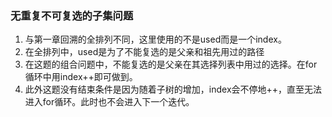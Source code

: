 ### 无重复不可复选的子集问题
1. 与第一章回溯的全排列不同，这里使用的不是used而是一个index。
2. 在全排列中，used是为了不能复选的是父亲和祖先用过的路径
3. 在这题的组合问题中，不能复选的是父亲在其选择列表中用过的选择。在for循环中用index++即可做到。
4. 此外这题没有结束条件是因为随着子树的增加，index会不停地++，直至无法进入for循环。此时也不会进入下一个迭代。